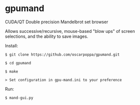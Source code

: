 # gpumand
CUDA/QT Double precision Mandelbrot set browser

Allows successive/recursive, mouse-based "blow ups" of screen selections, and the ability to save images.


Install:

    
    $ git clone https://github.com/oscarpoppa/gpumand.git
    
    $ cd gpumand
    
    $ make

    > Set configuration in gpu-mand.ini to your preference


Run:
    
    $ mand-gui.py
